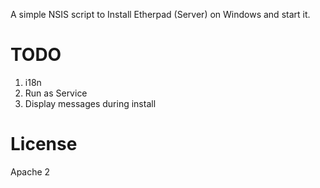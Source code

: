 A simple NSIS script to Install Etherpad (Server) on Windows and start it.

# TODO
1. i18n
1. Run as Service
1. Display messages during install

# License
Apache 2
